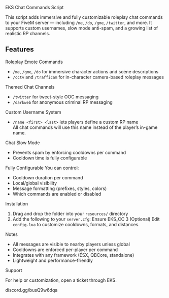 EKS Chat Commands Script

This script adds immersive and fully customizable roleplay chat commands to your FiveM server — including `/me`, `/do`, `/gme`, `/twitter`, and more. It supports custom usernames, slow mode anti-spam, and a growing list of realistic RP channels.


## Features

Roleplay Emote Commands
- `/me`, `/gme`, `/do` for immersive character actions and scene descriptions  
- `/cctv` and `/trafficam` for in-character camera-based roleplay messages

Themed Chat Channels
- `/twitter` for tweet-style OOC messaging  
- `/darkweb` for anonymous criminal RP messaging

Custom Username System
- `/name <first> <last>` lets players define a custom RP name  
All chat commands will use this name instead of the player’s in-game name.

 Chat Slow Mode
- Prevents spam by enforcing cooldowns per command  
- Cooldown time is fully configurable

Fully Configurable
You can control:
- Cooldown duration per command  
- Local/global visibility  
- Message formatting (prefixes, styles, colors)  
- Which commands are enabled or disabled



Installation

1. Drag and drop the folder into your `resources/` directory  
2. Add the following to your `server.cfg`:
  Ensure EKS_CC
3 (Optional) Edit `config.lua` to customize cooldowns, formats, and distances.



Notes

- All messages are visible to nearby players unless global  
- Cooldowns are enforced per-player per command  
- Integrates with any framework (ESX, QBCore, standalone)  
- Lightweight and performance-friendly


Support

For help or customization, open a ticket through EKS.

discord.gg/busQ9w6dqa



